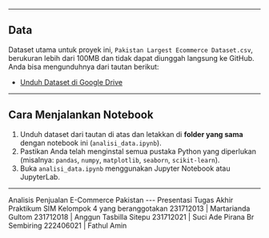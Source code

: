 
---
## Data
Dataset utama untuk proyek ini, `Pakistan Largest Ecommerce Dataset.csv`, berukuran lebih dari 100MB dan tidak dapat diunggah langsung ke GitHub. Anda bisa mengunduhnya dari tautan berikut:

* [Unduh Dataset di Google Drive](https://drive.google.com/drive/folders/1HbSD9B1vx9sO-UaHBvAVqe8rtfcJG7w2?usp=sharing)

---
## Cara Menjalankan Notebook
1.  Unduh dataset dari tautan di atas dan letakkan di **folder yang sama** dengan notebook ini (`analisi_data.ipynb`).
2.  Pastikan Anda telah menginstal semua pustaka Python yang diperlukan (misalnya: `pandas`, `numpy`, `matplotlib`, `seaborn`, `scikit-learn`).
3.  Buka `analisi_data.ipynb` menggunakan Jupyter Notebook atau JupyterLab.
---

Analisis Penjualan E-Commerce Pakistan --- Presentasi Tugas Akhir Praktikum SIM Kelompok 4 yang beranggotakan
231712013 | Martarianda Gultom
231712018 | Anggun Tasbilla Sitepu 
231712021 | Suci Ade Pirana Br Sembiring
222406021 | Fathul Amin